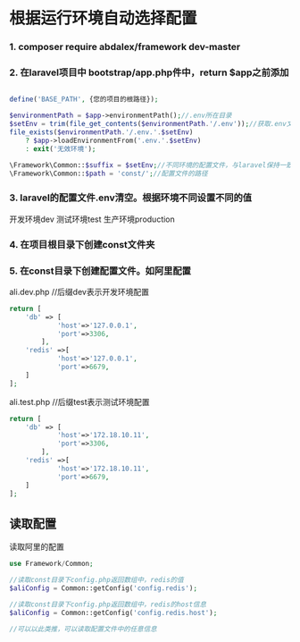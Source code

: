 # 根据运行环境自动选择配置### 1. composer require abdalex/framework dev-master### 2. 在laravel项目中 bootstrap/app.php件中，return $app之前添加```phpdefine('BASE_PATH', {您的项目的根路径});$environmentPath = $app->environmentPath();//.env所在目录$setEnv = trim(file_get_contents($environmentPath.'/.env'));//获取.env文件内容file_exists($environmentPath.'/.env.'.$setEnv)    ? $app->loadEnvironmentFrom('.env.'.$setEnv)    : exit('无效环境');\Framework\Common::$suffix = $setEnv;//不同环境的配置文件，与laravel保持一致\Framework\Common::$path = 'const/';//配置文件的路径```### 3. laravel的配置文件.env清空。根据环境不同设置不同的值开发环境dev测试环境test生产环境production### 4. 在项目根目录下创建const文件夹### 5. 在const目录下创建配置文件。如阿里配置ali.dev.php   //后缀dev表示开发环境配置```phpreturn [    'db' => [            'host'=>'127.0.0.1',            'port'=>3306,        ],    'redis' =>[            'host'=>'127.0.0.1',            'port'=>6679,    ]];```ali.test.php  //后缀test表示测试环境配置```phpreturn [    'db' => [            'host'=>'172.18.10.11',            'port'=>3306,        ],    'redis' =>[            'host'=>'172.18.10.11',            'port'=>6679,    ]];```## 读取配置读取阿里的配置```phpuse Framework/Common;//读取const目录下config.php返回数组中，redis的值$aliConfig = Common::getConfig('config.redis');//读取const目录下config.php返回数组中，redis的host信息$aliConfig = Common::getConfig('config.redis.host');//可以以此类推，可以读取配置文件中的任意信息```